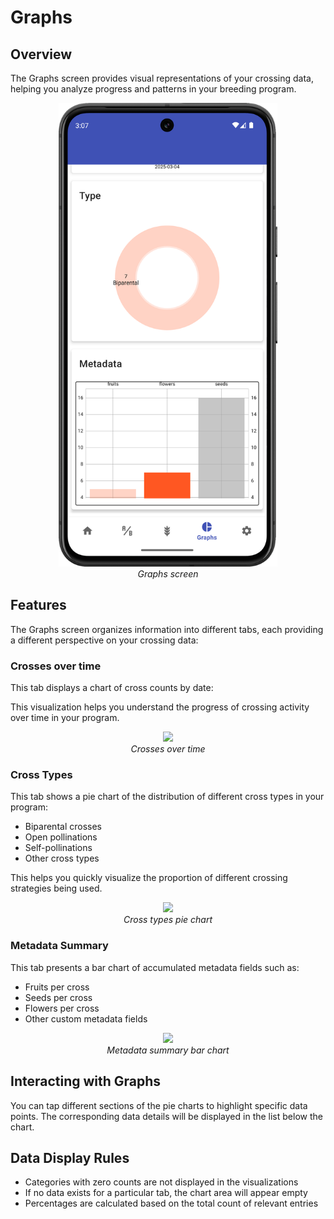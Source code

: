 # Graphs

## Overview

The Graphs screen provides visual representations of your crossing data, helping you analyze progress and patterns in your breeding program.

<figure align="center" class="image">
<img src="_static/images/graphs.png" width="350px">
<figcaption><i>Graphs screen</i></figcaption>
</figure>

## Features

The Graphs screen organizes information into different tabs, each providing a different perspective on your crossing data:

### Crosses over time

This tab displays a chart of cross counts by date:

This visualization helps you understand the progress of crossing activity over time in your program.

<figure align="center" class="image">
<img src="_static/images/graphs/cross_counts.png" width="350px">
<figcaption><i>Crosses over time</i></figcaption>
</figure>

### Cross Types

This tab shows a pie chart of the distribution of different cross types in your program:
- Biparental crosses
- Open pollinations
- Self-pollinations
- Other cross types

This helps you quickly visualize the proportion of different crossing strategies being used.

<figure align="center" class="image">
<img src="_static/images/graphs/cross_types.png" width="350px">
<figcaption><i>Cross types pie chart</i></figcaption>
</figure>

### Metadata Summary

This tab presents a bar chart of accumulated metadata fields such as:
- Fruits per cross
- Seeds per cross
- Flowers per cross
- Other custom metadata fields

<figure align="center" class="image">
<img src="_static/images/graphs/metadata_summary.png" width="350px">
<figcaption><i>Metadata summary bar chart</i></figcaption>
</figure>

## Interacting with Graphs

You can tap different sections of the pie charts to highlight specific data points. The corresponding data details will be displayed in the list below the chart.

## Data Display Rules

- Categories with zero counts are not displayed in the visualizations
- If no data exists for a particular tab, the chart area will appear empty
- Percentages are calculated based on the total count of relevant entries